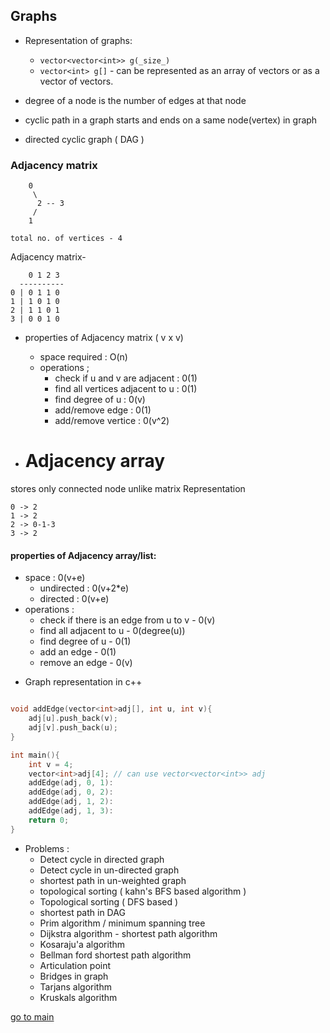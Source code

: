 ## Graphs

- Representation of graphs:
    - ``vector<vector<int>> g(_size_)``
    - `vector<int> g[]` - can be represented as an array of vectors or as a vector of vectors.

- degree of a node is the number of edges at that node

- cyclic path in a graph starts and ends on a same node(vertex) in graph

- directed cyclic graph ( DAG )

### Adjacency matrix

```
    0 
     \
      2 -- 3  
     /
    1

total no. of vertices - 4
```
 
Adjacency matrix- 
```
    0 1 2 3
  ----------
0 | 0 1 1 0
1 | 1 0 1 0
2 | 1 1 0 1
3 | 0 0 1 0

```

- properties of Adjacency matrix ( v x v)
    * space required : O(n)
    * operations ; 
        - check if u and v are adjacent : 0(1)
        - find all vertices adjacent to u : 0(1)
        - find degree of u : 0(v)
        - add/remove edge : 0(1)
        - add/remove vertice : 0(v^2)

- # Adjacency array 
stores only connected node unlike matrix Representation
```
0 -> 2
1 -> 2 
2 -> 0-1-3
3 -> 2
```

#### properties of Adjacency array/list:
* space : 0(v+e)
    - undirected : 0(v+2*e)
    - directed : 0(v+e)
* operations : 
    - check if there is an edge from u to v - 0(v)
    - find all adjacent to u - 0(degree(u))
    - find degree of u - 0(1)
    - add an edge - 0(1)
    - remove an edge - 0(v)

- Graph representation in c++
```c++

void addEdge(vector<int>adj[], int u, int v){
    adj[u].push_back(v);
    adj[v].push_back(u);
}

int main(){
    int v = 4;
    vector<int>adj[4]; // can use vector<vector<int>> adj
    addEdge(adj, 0, 1):
    addEdge(adj, 0, 2):
    addEdge(adj, 1, 2):
    addEdge(adj, 1, 3):
    return 0;
}

```
- Problems :
    - Detect cycle in directed graph 
    - Detect cycle in un-directed graph 
    - shortest path in un-weighted graph
    - topological sorting ( kahn's BFS based algorithm )
    - Topological sorting ( DFS based ) 
    - shortest path in DAG 
    - Prim algorithm / minimum spanning tree 
    - Dijkstra algorithm - shortest path algorithm
    - Kosaraju'a algorithm 
    - Bellman ford shortest path algorithm 
    - Articulation point 
    - Bridges in graph 
    - Tarjans algorithm 
    - Kruskals algorithm


[go to main](../../README.md)
